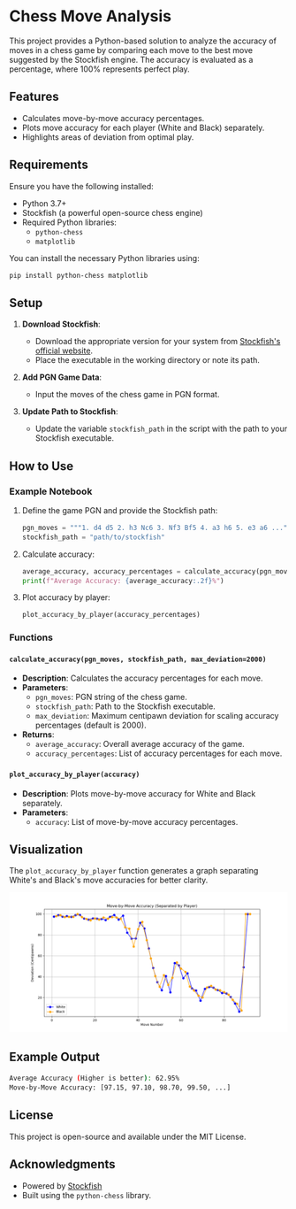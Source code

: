 
# Chess Move Analysis

This project provides a Python-based solution to analyze the accuracy of moves in a chess game by comparing each move to the best move suggested by the Stockfish engine. The accuracy is evaluated as a percentage, where 100% represents perfect play.

## Features
- Calculates move-by-move accuracy percentages.
- Plots move accuracy for each player (White and Black) separately.
- Highlights areas of deviation from optimal play.

## Requirements
Ensure you have the following installed:
- Python 3.7+
- Stockfish (a powerful open-source chess engine)
- Required Python libraries:
  - `python-chess`
  - `matplotlib`

You can install the necessary Python libraries using:
```bash
pip install python-chess matplotlib
```

## Setup
1. **Download Stockfish**: 
   - Download the appropriate version for your system from [Stockfish's official website](https://stockfishchess.org/download/).
   - Place the executable in the working directory or note its path.

2. **Add PGN Game Data**:
   - Input the moves of the chess game in PGN format.

3. **Update Path to Stockfish**:
   - Update the variable `stockfish_path` in the script with the path to your Stockfish executable.

## How to Use
### Example Notebook
1. Define the game PGN and provide the Stockfish path:
   ```python
   pgn_moves = """1. d4 d5 2. h3 Nc6 3. Nf3 Bf5 4. a3 h6 5. e3 a6 ..."""
   stockfish_path = "path/to/stockfish"
   ```

2. Calculate accuracy:
   ```python
   average_accuracy, accuracy_percentages = calculate_accuracy(pgn_moves, stockfish_path)
   print(f"Average Accuracy: {average_accuracy:.2f}%")
   ```

3. Plot accuracy by player:
   ```python
   plot_accuracy_by_player(accuracy_percentages)
   ```

### Functions
#### `calculate_accuracy(pgn_moves, stockfish_path, max_deviation=2000)`
- **Description**: Calculates the accuracy percentages for each move.
- **Parameters**:
  - `pgn_moves`: PGN string of the chess game.
  - `stockfish_path`: Path to the Stockfish executable.
  - `max_deviation`: Maximum centipawn deviation for scaling accuracy percentages (default is 2000).
- **Returns**:
  - `average_accuracy`: Overall average accuracy of the game.
  - `accuracy_percentages`: List of accuracy percentages for each move.

#### `plot_accuracy_by_player(accuracy)`
- **Description**: Plots move-by-move accuracy for White and Black separately.
- **Parameters**:
  - `accuracy`: List of move-by-move accuracy percentages.

## Visualization
The `plot_accuracy_by_player` function generates a graph separating White's and Black's move accuracies for better clarity.

![Move Accuracy Plot](images/move_accuracy_plot.png)

## Example Output
```bash
Average Accuracy (Higher is better): 62.95%
Move-by-Move Accuracy: [97.15, 97.10, 98.70, 99.50, ...]
```

## License
This project is open-source and available under the MIT License.

## Acknowledgments
- Powered by [Stockfish](https://stockfishchess.org/)
- Built using the `python-chess` library.
